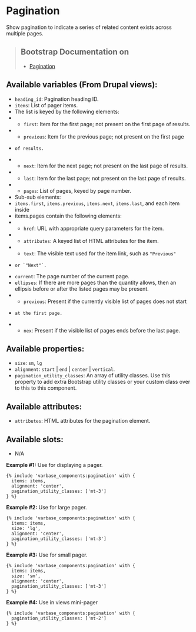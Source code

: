 # Pagination

Show pagination to indicate a series of related content exists across multiple pages.

> ## Bootstrap Documentation on 
> * [Pagination](https://getbootstrap.com/docs/5.3/components/pagination)

## Available variables (From Drupal views):
* `heading_id`: Pagination heading ID.
* `items`: List of pager items.
*   The list is keyed by the following elements:
*   - `first`: Item for the first page; not present on the first page of results.
*   - `previous`: Item for the previous page; not present on the first page
*     of results.
*   - `next`: Item for the next page; not present on the last page of results.
*   - `last`: Item for the last page; not present on the last page of results.
*   - `pages`: List of pages, keyed by page number.
*   Sub-sub elements:
*   `items.first`, `items.previous`, `items.next`, `items.last`, and each item inside
*   items.pages contain the following elements:
*   - `href`: URL with appropriate query parameters for the item.
*   - `attributes`: A keyed list of HTML attributes for the item.
*   - `text`: The visible text used for the item link, such as `"Previous"`
*     or `"Next"`.
* `current`: The page number of the current page.
* `ellipses`: If there are more pages than the quantity allows, then an ellipsis before or after the listed pages may be present.
*   - `previous`: Present if the currently visible list of pages does not start
*     at the first page.
*   - `nex`: Present if the visible list of pages ends before the last page.

## Available properties:
* `size`: `sm`, `lg`
* `alignment`: `start` | `end` | `center` | `vertical`.
* `pagination_utility_classes`: An array of utility classes. Use this property to add extra Bootstrap utility classes or your custom class over to this to this component.

## Available attributes:        
* `attributes`: HTML attributes for the pagination element.

## Available slots:
* N/A 


**Example #1:** Use for displaying a pager.
```
{% include 'varbase_components:pagination' with {
  items: items,
  alignment: 'center',
  pagination_utility_classes: ['mt-3']
} %}
```

**Example #2:** Use for large pager.
```
{% include 'varbase_components:pagination' with {
  items: items,
  size: 'lg',
  alignment: 'center',
  pagination_utility_classes: ['mt-3']
} %}
```

**Example #3:** Use for small pager.
```
{% include 'varbase_components:pagination' with {
  items: items,
  size: 'sm',
  alignment: 'center',
  pagination_utility_classes: ['mt-3']
} %}
```

**Example #4:** Use in views mini-pager
```
{% include 'varbase_components:pagination' with {
  pagination_utility_classes: ['mt-2']
} %}
```